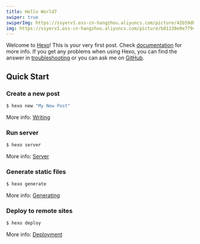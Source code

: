 ```yaml
---
title: Hello World7
swiper: true
swiperImg: https://ssyerv1.oss-cn-hangzhou.aliyuncs.com/picture/42b59dba971644fca2efa928be502f28.jpg!sswm
img: https://ssyerv1.oss-cn-hangzhou.aliyuncs.com/picture/b81138e9e7794cbfa4e05dd5d3e1ecad.png!sswm
---
```

Welcome to [Hexo](https://hexo.io/)! This is your very first post. Check [documentation](https://hexo.io/docs/) for more info. If you get any problems when using Hexo, you can find the answer in [troubleshooting](https://hexo.io/docs/troubleshooting.html) or you can ask me on [GitHub](https://github.com/hexojs/hexo/issues).

## Quick Start

### Create a new post

``` bash
$ hexo new "My New Post"
```

More info: [Writing](https://hexo.io/docs/writing.html)

### Run server

``` bash
$ hexo server
```

More info: [Server](https://hexo.io/docs/server.html)

### Generate static files

``` bash
$ hexo generate
```

More info: [Generating](https://hexo.io/docs/generating.html)

### Deploy to remote sites

``` bash
$ hexo deploy
```

More info: [Deployment](https://hexo.io/docs/one-command-deployment.html)
